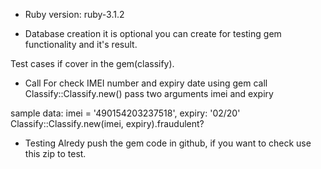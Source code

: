 - Ruby version: ruby-3.1.2

- Database creation it is optional you can create for testing gem functionality and it's result.

Test cases if cover in the gem(classify).

- Call
  For check IMEI number and expiry date using gem call
  Classify::Classify.new() pass two arguments imei and expiry

sample data: imei = '490154203237518', expiry: '02/20'
Classify::Classify.new(imei, expiry).fraudulent?

- Testing
  Alredy push the gem code in github, if you want to check use this zip to test.
